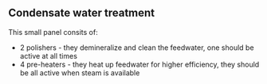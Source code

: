 ## Condensate water treatment

This small panel consits of:

- 2 polishers - they demineralize and clean the feedwater, one should be active at all times
- 4 pre-heaters - they heat up feedwater for higher efficiency, they should be all active when steam is available
